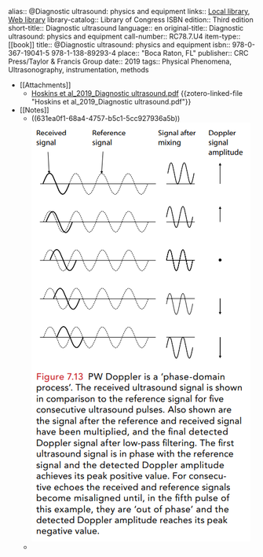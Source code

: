 alias:: @Diagnostic ultrasound: physics and equipment
links:: [Local library](zotero://select/library/items/UGEANJ53), [Web library](https://www.zotero.org/users/6786528/items/UGEANJ53)
library-catalog:: Library of Congress ISBN
edition:: Third edition
short-title:: Diagnostic ultrasound
language:: en
original-title:: Diagnostic ultrasound: physics and equipment
call-number:: RC78.7.U4
item-type:: [[book]]
title:: @Diagnostic ultrasound: physics and equipment
isbn:: 978-0-367-19041-5 978-1-138-89293-4
place:: "Boca Raton, FL"
publisher:: CRC Press/Taylor & Francis Group
date:: 2019
tags:: Physical Phenomena, Ultrasonography, instrumentation, methods

- [[Attachments]]
	- [Hoskins et al_2019_Diagnostic ultrasound.pdf](zotero://select/library/items/EQLFYN7M) {{zotero-linked-file "Hoskins et al_2019_Diagnostic ultrasound.pdf"}}
- [[Notes]]
	- ((631ea0f1-68a4-4757-b5c1-5cc927936a5b))
	  ![](/../assets/doppler_principle4.png)
	-